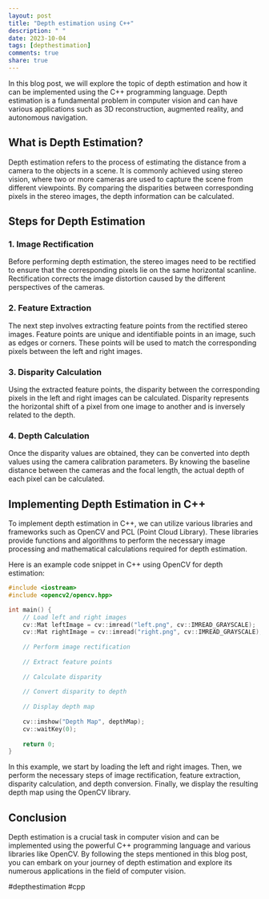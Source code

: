 ```yaml
---
layout: post
title: "Depth estimation using C++"
description: " "
date: 2023-10-04
tags: [depthestimation]
comments: true
share: true
---
```


In this blog post, we will explore the topic of depth estimation and how it can be implemented using the C++ programming language. Depth estimation is a fundamental problem in computer vision and can have various applications such as 3D reconstruction, augmented reality, and autonomous navigation.

## What is Depth Estimation?

Depth estimation refers to the process of estimating the distance from a camera to the objects in a scene. It is commonly achieved using stereo vision, where two or more cameras are used to capture the scene from different viewpoints. By comparing the disparities between corresponding pixels in the stereo images, the depth information can be calculated.

## Steps for Depth Estimation

### 1. Image Rectification

Before performing depth estimation, the stereo images need to be rectified to ensure that the corresponding pixels lie on the same horizontal scanline. Rectification corrects the image distortion caused by the different perspectives of the cameras.

### 2. Feature Extraction

The next step involves extracting feature points from the rectified stereo images. Feature points are unique and identifiable points in an image, such as edges or corners. These points will be used to match the corresponding pixels between the left and right images.

### 3. Disparity Calculation

Using the extracted feature points, the disparity between the corresponding pixels in the left and right images can be calculated. Disparity represents the horizontal shift of a pixel from one image to another and is inversely related to the depth.

### 4. Depth Calculation

Once the disparity values are obtained, they can be converted into depth values using the camera calibration parameters. By knowing the baseline distance between the cameras and the focal length, the actual depth of each pixel can be calculated.

## Implementing Depth Estimation in C++

To implement depth estimation in C++, we can utilize various libraries and frameworks such as OpenCV and PCL (Point Cloud Library). These libraries provide functions and algorithms to perform the necessary image processing and mathematical calculations required for depth estimation.

Here is an example code snippet in C++ using OpenCV for depth estimation:

```c++
#include <iostream>
#include <opencv2/opencv.hpp>

int main() {
    // Load left and right images
    cv::Mat leftImage = cv::imread("left.png", cv::IMREAD_GRAYSCALE);
    cv::Mat rightImage = cv::imread("right.png", cv::IMREAD_GRAYSCALE);
    
    // Perform image rectification
    
    // Extract feature points
    
    // Calculate disparity
    
    // Convert disparity to depth
    
    // Display depth map
    
    cv::imshow("Depth Map", depthMap);
    cv::waitKey(0);
    
    return 0;
}
```

In this example, we start by loading the left and right images. Then, we perform the necessary steps of image rectification, feature extraction, disparity calculation, and depth conversion. Finally, we display the resulting depth map using the OpenCV library.

## Conclusion

Depth estimation is a crucial task in computer vision and can be implemented using the powerful C++ programming language and various libraries like OpenCV. By following the steps mentioned in this blog post, you can embark on your journey of depth estimation and explore its numerous applications in the field of computer vision.

#depthestimation #cpp